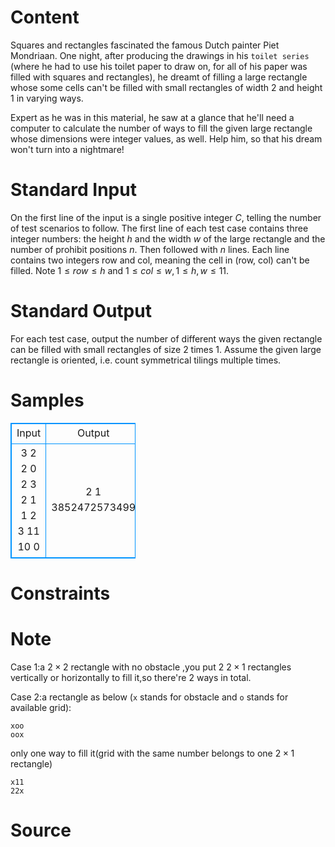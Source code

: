 
# Content

Squares and rectangles fascinated the famous Dutch painter Piet Mondriaan. One night, after producing the drawings in his `toilet series` (where he had to use his toilet paper to draw on, for all of his paper was filled with squares and rectangles), he dreamt of filling a large rectangle whose some cells can't be filled with small rectangles of width $2$ and height $1$ in varying ways.

Expert as he was in this material, he saw at a glance that he'll need a computer to calculate the number of ways to fill the given large rectangle whose dimensions were integer values, as well. Help him, so that his dream won't turn into a nightmare!

# Standard Input

On the first line of the input is a single positive integer $C$, telling the number of test scenarios to follow. The first line of each test case contains three integer numbers: the height $h$ and the width $w$ of the large rectangle and the number of prohibit positions $n$. Then followed with $n$ lines. Each line contains two integers row and col, meaning the cell in (row, col) can't be filled. Note $1 \leq row \leq h$ and $1 \leq col \leq w , 1 \leq h,w \leq11$.

# Standard Output

For each test case, output the number of different ways the given rectangle can be filled with small rectangles of size 2 times 1. Assume the given large rectangle is oriented, i.e. count symmetrical tilings multiple times.

# Samples

<style>
        table,table tr th, table tr td { border:1px solid #0094ff; }
        table { width: 200px; min-height: 25px; line-height: 25px; text-align: center; border-collapse: collapse;}   
    </style>
<table>
	<tr>
		<td>Input</td>
		<td>Output</td>
	</tr>
<tr><td>3
2 2 0
2 3 2
1 1
2 3
11 10 0</td><td>2
1
3852472573499</td></tr></table>


# Constraints



# Note

Case $1$:a $2 \times 2$ rectangle with no obstacle ,you put $2$ $2 \times 1$ rectangles vertically or horizontally to fill it,so there're $2$ ways in total.

Case 2:a rectangle as below (`x` stands for obstacle and `o` stands for available grid):
```
xoo
oox
```
only one way to fill it(grid with the same number belongs to one $2 \times 1$ rectangle)
```
x11
22x
```

# Source


